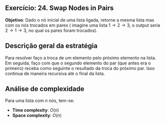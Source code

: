 ## Exercício: 24. Swap Nodes in Pairs
**Objetivo**: Dado o nó inicial de uma lista ligada, retorne a mesma lista mas com os nós trocados em pares ( imagine uma lista $1 \rightarrow 2 \rightarrow 3$, o output seria $2 \rightarrow 1 \rightarrow 3$, no qual os pares foram trocados).

## Descrição geral da estratégia
Para resolver faço a troca de um elemento pelo próximo elemento na lista. Em seguida, faço com que o segundo elemento do par (que antes era o primeiro) receba como seguinte o resultado da troca do próximo par. Isso continua de maneira recursiva até o final da lista.
   
## Análise de complexidade
Para uma lista com $n$ nós, tem-se:
- **Time complexity**: $O(n)$ 
- **Space complexity**: $O(n)$ 